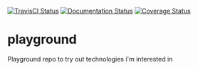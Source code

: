 
[![TravisCI Status](https://travis-ci.org/Antoninj/playground.svg?branch=master)](https://travis-ci.org/Antoninj/playground) [![Documentation Status](https://readthedocs.org/projects/playground-doc/badge/?version=latest)](https://playground-doc.readthedocs.io/en/latest/?badge=latest) [![Coverage Status](https://coveralls.io/repos/github/Antoninj/playground/badge.svg?branch=master)](https://coveralls.io/github/Antoninj/playground?branch=master)



# playground
Playground repo to try out technologies i'm interested in
